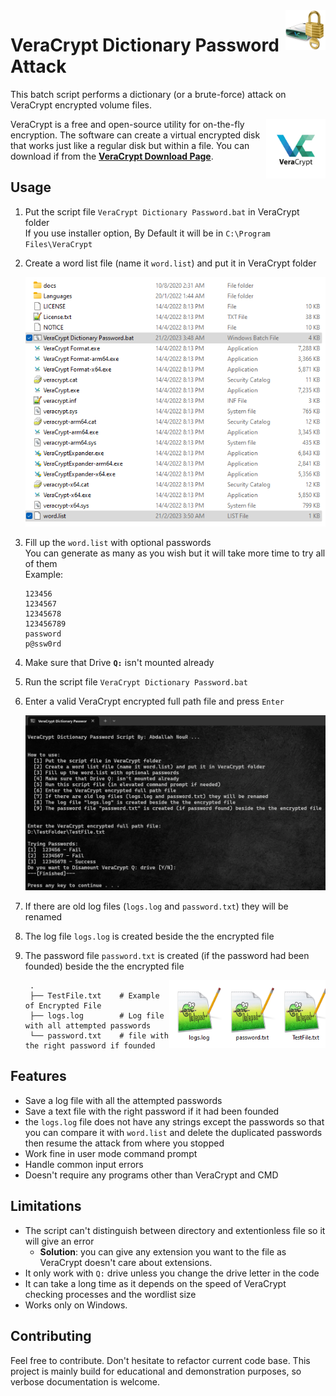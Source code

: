 <img src="img/volume.png" align="right" style="height: 64px"/>

# VeraCrypt Dictionary Password Attack
This batch script performs a dictionary (or a brute-force) attack on VeraCrypt encrypted volume files.

<img height="95" src="img/logo.png" alt="Logo" align="right">

VeraCrypt is a free and open-source utility for on-the-fly encryption. The software can create a virtual encrypted disk that works just like a regular disk but within a file.
You can download if from the <a href="https://www.veracrypt.fr/en/Downloads.html" target="_blank" rel="noopener noreferrer">**VeraCrypt Download Page**</a>.

## Usage
1. Put the script file `VeraCrypt Dictionary Password.bat` in VeraCrypt folder\
If you use installer option, By Default it will be in `C:\Program Files\VeraCrypt`
1. Create a word list file (name it `word.list`) and put it in VeraCrypt folder

    <p align="center">
      <img src="img/1.png">
    </p>

1. Fill up the `word.list` with optional passwords\
You can generate as many as you wish but it will take more time to try all of them\
Example:

    ````
    123456
    1234567
    12345678
    123456789
    password
    p@ssw0rd
    ````

1. Make sure that Drive **`Q:`** isn't mounted already
1. Run the script file `VeraCrypt Dictionary Password.bat`
1. Enter a valid VeraCrypt encrypted full path file and press `Enter`

    <p align="center">
      <img src="img/2.png">
    </p>

1. If there are old log files (`logs.log` and `password.txt`) they will be renamed
1. The log file `logs.log` is created beside the the encrypted file
1. The password file `password.txt` is created (if the password had been founded) beside the the encrypted file

    <img src="img/3.png" align="right" width="250">
    
        .
        ├── TestFile.txt    # Example of Encrypted File
        ├── logs.log        # Log file with all attempted passwords
        └── password.txt    # file with the right password if founded

## Features

* Save a log file with all the attempted passwords
* Save a text file with the right password if it had been founded
* the `logs.log` file does not have any strings except the passwords so that you can compare it with `word.list` and delete the duplicated passwords then resume the attack from where you stopped
* Work fine in user mode command prompt
* Handle common input errors
* Doesn't require any programs other than VeraCrypt and CMD 

## Limitations

* The script can't distinguish between directory and extentionless file so it will give an error
  - **Solution**: you can give any extension you want to the file as VeraCrypt doesn't care about extensions.
* It only work with `Q:` drive unless you change the drive letter in the code
* It can take a long time as it depends on the speed of VeraCrypt checking processes and the wordlist size
* Works only on Windows.

## Contributing

Feel free to contribute. Don't hesitate to refactor current code base. This project is mainly build for educational and demonstration purposes, so verbose documentation is welcome.

